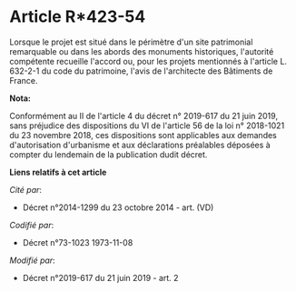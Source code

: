 # Article R*423-54

Lorsque le projet est situé dans le périmètre d'un site patrimonial remarquable ou dans les abords des monuments historiques,
l'autorité compétente recueille l'accord ou, pour les projets mentionnés à l'article L. 632-2-1 du code du patrimoine, l'avis
de l'architecte des Bâtiments de France.

**Nota:**

Conformément au II de l'article 4 du décret n° 2019-617 du 21 juin 2019, sans préjudice des dispositions du VI de l'article
56 de la loi n° 2018-1021 du 23 novembre 2018, ces dispositions sont applicables aux demandes d'autorisation d'urbanisme et
aux déclarations préalables déposées à compter du lendemain de la publication dudit décret.

**Liens relatifs à cet article**

_Cité par_:

  - Décret n°2014-1299 du 23 octobre 2014 - art. (VD)

_Codifié par_:

  - Décret n°73-1023 1973-11-08

_Modifié par_:

  - Décret n°2019-617 du 21 juin 2019 - art. 2
